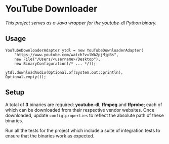 # YouTube Downloader

*This project serves as a Java wrapper for the [youtube-dl](https://rg3.github.io/youtube-dl/) Python binary.*

## Usage

```
YouTubeDownloaderAdapter ytdl = new YouTubeDownloaderAdapter(
    "https://www.youtube.com/watch?v=lWA2pjMjpBs",
    new File("/Users/<username>/Desktop"),
    new BinaryConfiguration(/* ... */));

ytdl.downloadAudio(Optional.of(System.out::println), Optional.empty());
```

## Setup

A total of **3** binaries are required: **youtube-dl**, **ffmpeg** and **ffprobe**; each of which can be downloaded from their 
respective vendor websites. Once downloaded, update `config.properties` to reflect the absolute path of these binaries.

Run all the tests for the project which include a suite of integration tests to ensure that the binaries work as expected.
